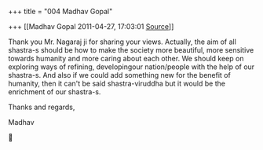 +++
title = "004 Madhav Gopal"

+++
[[Madhav Gopal	2011-04-27, 17:03:01 [Source](https://groups.google.com/g/bvparishat/c/gEYWpLS1S5c)]]



Thank you Mr. Nagaraj ji for sharing your views. Actually, the aim of all shastra-s should be how to make the society more beautiful, more sensitive towards humanity and more caring about each other. We should keep on exploring ways of refining, developingour nation/people with the help of our shastra-s. And also if we could add something new for the benefit of humanity, then it can't be said shastra-viruddha but it would be the enrichment of our shastra-s.



Thanks and regards,

Madhav  
  



